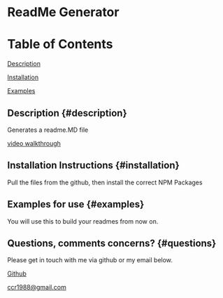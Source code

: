 # ReadMe Generator
# Table of Contents

[Description](#description)

[Installation](#installation)

[Examples](#examples)

## Description {#description}

Generates a readme.MD file

[video walkthrough](https://bootcampspot.instructuremedia.com/embed/cf9b3f0c-bba1-460d-abea-2e52f44e7815)

## Installation Instructions {#installation}

Pull the files from the github, then install the correct NPM Packages

## Examples for use {#examples}

You will use this to build your readmes from now on.

## Questions, comments concerns? {#questions}

Please get in touch with me via github or my email below.

[Github](https://www.github.com/chase-risinger)

ccr1988@gmail.com


